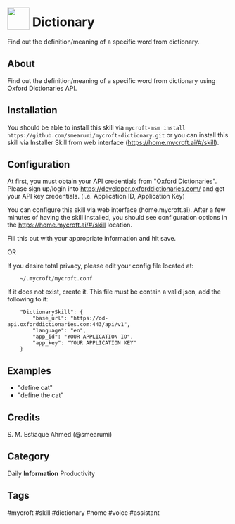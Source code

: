 # <img src='https://raw.githack.com/FortAwesome/Font-Awesome/master/svgs/solid/book.svg' card_color='#000000' width='50' height='50' style='vertical-align:bottom'/> Dictionary
Find out the definition/meaning of a specific word from dictionary.

## About 
Find out the definition/meaning of a specific word from dictionary using Oxford Dictionaries API.

## Installation
You should be able to install this skill via `mycroft-msm install https://github.com/smearumi/mycroft-dictionary.git` or you can install this skill via Installer Skill from web interface (https://home.mycroft.ai/#/skill).

## Configuration
At first, you must obtain your API credentials from "Oxford Dictionaries".
Please sign up/login into https://developer.oxforddictionaries.com/ and get your API key credentials. (i.e. Application ID, Application Key)

You can configure this skill via web interface (home.mycroft.ai). After a few minutes of having the skill installed, you should see configuration options in the https://home.mycroft.ai/#/skill location.

Fill this out with your appropriate information and hit save.

OR

If you desire total privacy, please edit your config file located at:

        ~/.mycroft/mycroft.conf

If it does not exist, create it. This file must be contain a valid json, add the following to it:

        "DictionarySkill": {
            "base_url": "https://od-api.oxforddictionaries.com:443/api/v1",
            "language": "en",
            "app_id": "YOUR APPLICATION ID",
            "app_key": "YOUR APPLICATION KEY"
        }  

## Examples 
* "define cat"
* "define the cat"

## Credits 
S. M. Estiaque Ahmed (@smearumi)



## Category
Daily
**Information**
Productivity

## Tags
#mycroft
#skill
#dictionary
#home
#voice
#assistant
